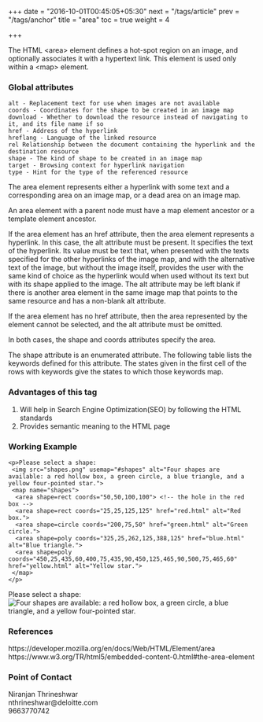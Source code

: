 +++
date = "2016-10-01T00:45:05+05:30"
next = "/tags/article"
prev = "/tags/anchor"
title = "area"
toc = true
weight = 4

+++

The HTML <span class='tag-span'>&lt;area&gt;</span> element defines a hot-spot region on an image, and optionally associates it with a hypertext link. This element is used only within a <span class='tag-span'>&lt;map&gt;</span> element.

<h3>Global attributes</h3>

    alt - Replacement text for use when images are not available
    coords - Coordinates for the shape to be created in an image map
    download - Whether to download the resource instead of navigating to it, and its file name if so
    href - Address of the hyperlink
    hreflang - Language of the linked resource
    rel Relationship between the document containing the hyperlink and the destination resource
    shape - The kind of shape to be created in an image map
    target - Browsing context for hyperlink navigation
    type - Hint for the type of the referenced resource

The area element represents either a hyperlink with some text and a corresponding area on an image map, or a dead area on an image map.

An area element with a parent node must have a map element ancestor or a template element ancestor.

If the area element has an href attribute, then the area element represents a hyperlink. In this case, the alt attribute must be present. It specifies the text of the hyperlink. Its value must be text that, when presented with the texts specified for the other hyperlinks of the image map, and with the alternative text of the image, but without the image itself, provides the user with the same kind of choice as the hyperlink would when used without its text but with its shape applied to the image. The alt attribute may be left blank if there is another area element in the same image map that points to the same resource and has a non-blank alt attribute.

If the area element has no href attribute, then the area represented by the element cannot be selected, and the alt attribute must be omitted.

In both cases, the shape and coords attributes specify the area.

The shape attribute is an enumerated attribute. The following table lists the keywords defined for this attribute. The states given in the first cell of the rows with keywords give the states to which those keywords map.

<h3>Advantages of this tag</h3>
<ol>
  <li>Will help in Search Engine Optimization(SEO) by following the HTML standards</li>
  <li>Provides semantic meaning to the HTML page</li>
</ol>

<h3>Working Example</h3>

    <p>Please select a shape:
     <img src="shapes.png" usemap="#shapes" alt="Four shapes are available: a red hollow box, a green circle, a blue triangle, and a yellow four-pointed star.">
     <map name="shapes">
      <area shape=rect coords="50,50,100,100"> <!-- the hole in the red box -->
      <area shape=rect coords="25,25,125,125" href="red.html" alt="Red box.">
      <area shape=circle coords="200,75,50" href="green.html" alt="Green circle.">
      <area shape=poly coords="325,25,262,125,388,125" href="blue.html" alt="Blue triangle.">
      <area shape=poly coords="450,25,435,60,400,75,435,90,450,125,465,90,500,75,465,60" href="yellow.html" alt="Yellow star.">
     </map>
    </p>

<p>Please select a shape:
 <img src="shapes.png" usemap="#shapes" alt="Four shapes are available: a red hollow box, a green circle, a blue triangle, and a yellow four-pointed star.">
 <map name="shapes">
  <area shape=rect coords="50,50,100,100"> <!-- the hole in the red box -->
  <area shape=rect coords="25,25,125,125" href="red.html" alt="Red box.">
  <area shape=circle coords="200,75,50" href="green.html" alt="Green circle.">
  <area shape=poly coords="325,25,262,125,388,125" href="blue.html" alt="Blue triangle.">
  <area shape=poly coords="450,25,435,60,400,75,435,90,450,125,465,90,500,75,465,60" href="yellow.html" alt="Yellow star.">
 </map>
</p>

<h3>References</h3>
https://developer.mozilla.org/en/docs/Web/HTML/Element/area
<br>
https://www.w3.org/TR/html5/embedded-content-0.html#the-area-element

<h3>Point of Contact</h3>
Niranjan Thrineshwar <br>
nthrineshwar@deloitte.com <br>
9663770742
